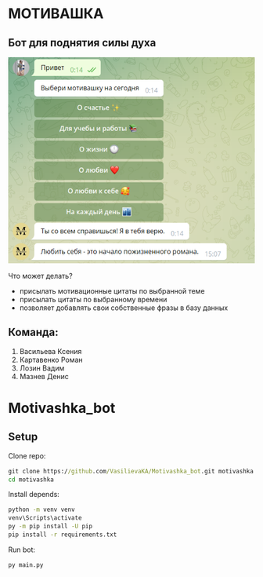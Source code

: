# МОТИВАШКА 
## Бот для поднятия силы духа

![](https://github.com/VasilievaKA/Motivashka_bot/blob/main/User_story/Screenshot_2.png)


Что может делать?<br/>
* присылать мотивационные цитаты по выбранной теме<br/>
* присылать цитаты по выбранному времени<br/>
* позволяет добавлять свои собственные фразы в базу данных

## Команда: 
1. Васильева Ксения<br/>
2. Картавенко Роман<br/>
3. Лозин Вадим<br/>
4. Мазнев Денис
# Motivashka_bot


## Setup
Clone repo:
```cmd
git clone https://github.com/VasilievaKA/Motivashka_bot.git motivashka
cd motivashka
```
Install depends:
```cmd
python -m venv venv
venv\Scripts\activate
py -m pip install -U pip
pip install -r requirements.txt
```
Run bot:
```cmd
py main.py
```
